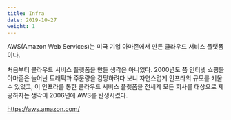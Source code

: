 ```yaml
---
title: Infra
date: 2019-10-27
weight: 1
---
```


AWS(Amazon Web Services)는 미국 기업 아마존에서 만든 클라우드 서비스 플랫폼이다.

처음부터 클라우드 서비스 플랫폼을 만들 생각은 아니었다. 2000년도 쯤 인터넷 쇼핑몰 아마존은 늘어난 트래픽과 주문량을 감당하려다 보니 자연스럽게 인프라의 규모를 키울 수 있었고, 이 인프라를 통한 클라우드 서비스 플랫폼을 전세계 모든 회사를 대상으로 제공하자는 생각이 2006년에 AWS를 탄생시켰다.

https://aws.amazon.com/